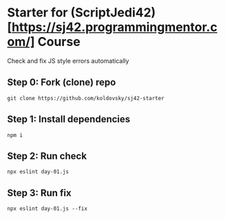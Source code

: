 # Starter for (ScriptJedi42)[https://sj42.programmingmentor.com/] Course 

Check and fix JS style errors automatically

## Step 0: Fork (clone) repo

`git clone https://github.com/koldovsky/sj42-starter`

## Step 1: Install dependencies

`npm i`

## Step 2: Run check

`npx eslint day-01.js`

## Step 3: Run fix

`npx eslint day-01.js --fix`

